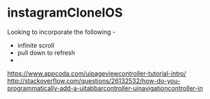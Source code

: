 # instagramCloneIOS

Looking to incorporate the following - 
 - infinite scroll
 - pull down to refresh
 - 
 
    
https://www.appcoda.com/uipageviewcontroller-tutorial-intro/  
http://stackoverflow.com/questions/26132532/how-do-you-programmatically-add-a-uitabbarcontroller-uinavigationcontroller-in

